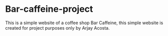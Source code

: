 # Bar-caffeine-project
This is a simple website of a coffee shop Bar Caffeine, this simple website is created for project purposes only by Arjay Acosta.
